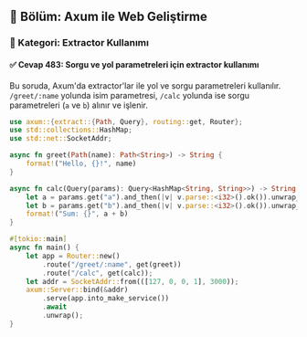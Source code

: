 ## 📘 Bölüm: Axum ile Web Geliştirme  
### 🔹 Kategori: Extractor Kullanımı  
#### ✅ Cevap 483: Sorgu ve yol parametreleri için extractor kullanımı

Bu soruda, Axum'da extractor'lar ile yol ve sorgu parametreleri kullanılır. `/greet/:name` yolunda isim parametresi, `/calc` yolunda ise sorgu parametreleri (`a` ve `b`) alınır ve işlenir.

```rust
use axum::{extract::{Path, Query}, routing::get, Router};
use std::collections::HashMap;
use std::net::SocketAddr;

async fn greet(Path(name): Path<String>) -> String {
    format!("Hello, {}!", name)
}

async fn calc(Query(params): Query<HashMap<String, String>>) -> String {
    let a = params.get("a").and_then(|v| v.parse::<i32>().ok()).unwrap_or(0);
    let b = params.get("b").and_then(|v| v.parse::<i32>().ok()).unwrap_or(0);
    format!("Sum: {}", a + b)
}

#[tokio::main]
async fn main() {
    let app = Router::new()
        .route("/greet/:name", get(greet))
        .route("/calc", get(calc));
    let addr = SocketAddr::from(([127, 0, 0, 1], 3000));
    axum::Server::bind(&addr)
        .serve(app.into_make_service())
        .await
        .unwrap();
}
```
